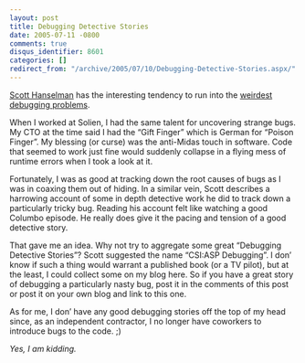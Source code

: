 ```yaml
---
layout: post
title: Debugging Detective Stories
date: 2005-07-11 -0800
comments: true
disqus_identifier: 8601
categories: []
redirect_from: "/archive/2005/07/10/Debugging-Detective-Stories.aspx/"
---
```


[Scott
Hanselman](http://www.hanselman.com/blog/WeirdTimeoutsWithCustomASPNETFormsAuthentication.aspx)
has the interesting tendency to run into the [weirdest debugging
problems](http://www.hanselman.com/blog/WeirdTimeoutsWithCustomASPNETFormsAuthentication.aspx).

When I worked at Solien, I had the same talent for uncovering strange
bugs. My CTO at the time said I had the “Gift Finger” which is German
for “Poison Finger”. My blessing (or curse) was the anti-Midas touch in
software. Code that seemed to work just fine would suddenly collapse in
a flying mess of runtime errors when I took a look at it.

Fortunately, I was as good at tracking down the root causes of bugs as I
was in coaxing them out of hiding. In a similar vein, Scott describes a
harrowing account of some in depth detective work he did to track down a
particularly tricky bug. Reading his account felt like watching a good
Columbo episode. He really does give it the pacing and tension of a good
detective story.

That gave me an idea. Why not try to aggregate some great “Debugging
Detective Stories”? Scott suggested the name “CSI:ASP Debugging”. I don’
know if such a thing would warrant a published book (or a TV pilot), but
at the least, I could collect some on my blog here. So if you have a
great story of debugging a particularly nasty bug, post it in the
comments of this post or post it on your own blog and link to this one.

As for me, I don’ have any good debugging stories off the top of my head
since, as an independent contractor, I no longer have coworkers to
introduce bugs to the code. ;)

*Yes, I am kidding.*

